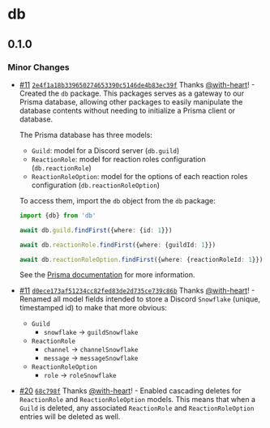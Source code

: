 # db

## 0.1.0

### Minor Changes

- [#11](https://github.com/with-heart/discord-bot-webapp-example/pull/11)
  [`2e4f1a18b339650274653390c5146de4b83ec39f`](https://github.com/with-heart/discord-bot-webapp-example/commit/2e4f1a18b339650274653390c5146de4b83ec39f)
  Thanks [@with-heart](https://github.com/with-heart)! - Created the `db`
  package. This packages serves as a gateway to our Prisma database, allowing
  other packages to easily manipulate the database contents without needing to
  initialize a Prisma client or database.

  The Prisma database has three models:

  - `Guild`: model for a Discord server (`db.guild`)
  - `ReactionRole`: model for reaction roles configuration (`db.reactionRole`)
  - `ReactionRoleOption`: model for the options of each reaction roles
    configuration (`db.reactionRoleOption`)

  To access them, import the `db` object from the `db` package:

  ```ts
  import {db} from 'db'

  await db.guild.findFirst({where: {id: 1}})

  await db.reactionRole.findFirst({where: {guildId: 1}})

  await db.reactionRoleOption.findFirst({where: {reactionRoleId: 1}})
  ```

  See the [Prisma documentation](https://www.prisma.io/docs) for more
  information.

* [#11](https://github.com/with-heart/discord-bot-webapp-example/pull/11)
  [`d0ece173af51234cc82fed83de2d735ce739c86b`](https://github.com/with-heart/discord-bot-webapp-example/commit/d0ece173af51234cc82fed83de2d735ce739c86b)
  Thanks [@with-heart](https://github.com/with-heart)! - Renamed all model
  fields intended to store a Discord `Snowflake` (unique, timestamped id) to
  make that more obvious:

  - `Guild`
    - `snowflake` -> `guildSnowflake`
  - `ReactionRole`
    - `channel` -> `channelSnowflake`
    - `message` -> `messageSnowflake`
  - `ReactionRoleOption`
    - `role` -> `roleSnowflake`

- [#20](https://github.com/with-heart/discord-bot-webapp-example/pull/20)
  [`68c798f`](https://github.com/with-heart/discord-bot-webapp-example/commit/68c798f1b9bfaa3855cf7f7461d56d19ad255fec)
  Thanks [@with-heart](https://github.com/with-heart)! - Enabled cascading
  deletes for `ReactionRole` and `ReactionRoleOption` models. This means that
  when a `Guild` is deleted, any associated `ReactionRole` and
  `ReactionRoleOption` entries will be deleted as well.
